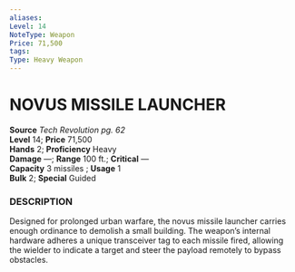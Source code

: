 ```yaml
---
aliases: 
Level: 14
NoteType: Weapon
Price: 71,500
tags: 
Type: Heavy Weapon
---
```

# NOVUS MISSILE LAUNCHER

**Source** _Tech Revolution pg. 62_  
**Level** 14; **Price** 71,500  
**Hands** 2; **Proficiency** Heavy  
**Damage** —; **Range** 100 ft.; **Critical** —  
**Capacity** 3 missiles ; **Usage** 1  
**Bulk** 2; **Special** Guided

### DESCRIPTION

Designed for prolonged urban warfare, the novus missile launcher carries enough ordinance to demolish a small building. The weapon’s internal hardware adheres a unique transceiver tag to each missile fired, allowing the wielder to indicate a target and steer the payload remotely to bypass obstacles.